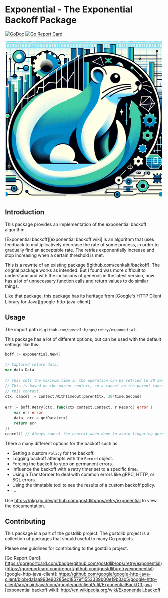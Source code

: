 # Exponential - The Exponential Backoff Package

[![GoDoc][godoc image]][godoc] [![Go Report Card](https://goreportcard.com/badge/github.com/gostdlib/ops)](https://goreportcard.com/report/github.com/gostdlib/ops)

<p align="center">
  <img src="https://raw.githubusercontent.com/gostdlib/ops/main/docs/imgs/backoff.webp" width="500">
</p>

## Introduction

This package provides an implementation of the exponential backoff algorithm.

[Exponential backoff][exponential backoff wiki]
is an algorithm that uses feedback to multiplicatively decrease the rate of some process,
in order to gradually find an acceptable rate.
The retries exponentially increase and stop increasing when a certain threshold is met.

This is a rewrite of an existing package ![github.com/cenkalti/backoff]. The orignal package works as intended. But I found was more difficult to understand and with the inclusions of genercis in the latest version, now has a lot of unnecessary function calls and return values to do similar things.

Like that package, this package has its heritage from [Google's HTTP Client Library for Java][google-http-java-client].

## Usage

The import path is `github.com/gostdlib/ops/retry/exponential`.

This package has a lot of different options, but can be used with the default settings like this:

```go
boff := exponential.New()

// Captured return data.
var data Data

// This sets the maximum time in the operation can be retried to 30 seconds.
// This is based on the parent context, so a cancel on the parent cancels
// this context.
ctx, cancel := context.WithTimeout(parentCtx, 30*time.Second)

err := boff.Retry(ctx, func(ctx context.Context, r Record) error {
	var err error
	data, err = getData(ctx)
	return err
})
cancel() // Always cancel the context when done to avoid lingering goroutines.
```

There a many different options for the backoff such as:

- Setting a custom `Policy` for the backoff.
- Logging backoff attempts with the `Record` object.
- Forcing the backoff to stop on permanent errors.
- Influence the backoff with a retry timer set to a specific time.
- Using a Transformer to deal with common errors like gRPC, HTTP, or SQL errors.
- Using the timetable tool to see the results of a custom backoff policy.
- ...

Use https://pkg.go.dev/github.com/gostdlib/ops/retry/exponential to view the documentation.

## Contributing

This package is a part of the gostdlib project. The gostdlib project is a collection of packages that should useful to many Go projects.

Please see guidlines for contributing to the gostdlib project.

[godoc]: https://pkg.go.dev/github.com/gostdlib/ops/retry/exponential
[godoc image]: https://godoc.org/github.com/gostdlib/ops/retry/exponential?status.png
[Go Report Card]: https://goreportcard.com/badge/github.com/gostdlib/ops/retry/exponential)(https://goreportcard.com/report/github.com/gostdlib/retry/exponential)
[google-http-java-client]: https://github.com/google/google-http-java-client/blob/da1aa993e90285ec18579f1553339b00e19b3ab5/google-http-client/src/main/java/com/google/api/client/util/ExponentialBackOff.java
[exponential backoff wiki]: http://en.wikipedia.org/wiki/Exponential_backoff
